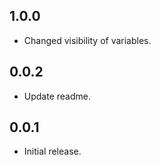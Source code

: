## 1.0.0
* Changed visibility of variables.

## 0.0.2

* Update readme.

## 0.0.1

* Initial release.
